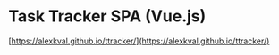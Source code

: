 # Task Tracker SPA (Vue.js)

[https://alexkval.github.io/ttracker/](https://alexkval.github.io/ttracker/)
